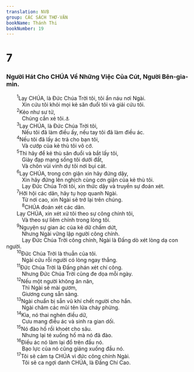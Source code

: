 ```yaml
---
translation: NVB
group: CÁC SÁCH THƠ-VĂN
bookName: Thánh Thi 
bookNumber: 19
---
```


<div class="title"><h1>7</h1><h3>Người Hát Cho CHÚA Về Những Việc Của Cút, Người Bên-gia-min. </h3></div>
<span class="verse thi_7_1">  <sup>1</sup>Lạy CHÚA, là Đức Chúa Trời tôi, tôi ẩn náu nơi Ngài. <br/>   Xin cứu tôi khỏi mọi kẻ săn đuổi tôi và giải cứu tôi. <br/></span>
<span class="verse thi_7_2">  <sup>2</sup>Kẻo như sư tử, <br/>   Chúng cắn xé tôi.<a data-toggle="tooltip" data-placement="bottom" title="Nt: nó cắn xé linh hồn tôi">⚓</a><br/></span>
<span class="verse thi_7_3">  <sup>3</sup>Lạy CHÚA, là Đức Chúa Trời tôi, <br/>   Nếu tôi đã làm điều ấy, nếu tay tôi đã làm điều ác. <br/></span>
<span class="verse thi_7_4">  <sup>4</sup>Nếu tôi đã lấy ác trả cho bạn tôi, <br/>   Và cướp của kẻ thù tôi vô cớ. <br/></span>
<span class="verse thi_7_5">  <sup>5</sup>Thì hãy để kẻ thù săn đuổi và bắt lấy tôi, <br/>   Giày đạp mạng sống tôi dưới đất, <br/>   Và chôn vùi vinh dự tôi nơi bụi cát. <br/></span>
<span class="verse thi_7_6">  <sup>6</sup>Lạy CHÚA, trong cơn giận xin hãy đứng dậy, <br/>   Xin hãy đứng lên nghịch cùng cơn giận của kẻ thù tôi. <br/>   Lạy Đức Chúa Trời tôi, xin thức dậy và truyền sự đoán xét. <br/></span>
<span class="verse thi_7_7">  <sup>7</sup>Hỡi hội các dân, hãy tụ họp quanh Ngài. <br/>   Từ nơi cao, xin Ngài sẽ trở lại trên chúng. <br/></span>
<span class="verse thi_7_8">   <sup>8</sup>CHÚA đoán xét các dân. <br/>  Lạy CHÚA, xin xét xử tôi theo sự công chính tôi, <br/>   Và theo sự liêm chính trong lòng tôi. <br/></span>
<span class="verse thi_7_9">  <sup>9</sup>Nguyện sự gian ác của kẻ dữ chấm dứt, <br/>   Nhưng Ngài vững lập người công chính. <br/>   Lạy Đức Chúa Trời công chính, Ngài là Đấng dò xét lòng dạ con người. <br/></span>
<span class="verse thi_7_10">  <sup>10</sup>Đức Chúa Trời là thuẫn của tôi. <br/>   Ngài cứu rỗi người có lòng ngay thẳng. <br/></span>
<span class="verse thi_7_11">  <sup>11</sup>Đức Chúa Trời là Đấng phán xét chí công. <br/>   Nhưng Đức Chúa Trời cũng đe dọa mỗi ngày. <br/></span>
<span class="verse thi_7_12">  <sup>12</sup>Nếu một người không ăn năn, <br/>   Thì Ngài sẽ mài gươm, <br/>   Giương cung sẵn sàng. <br/></span>
<span class="verse thi_7_13">  <sup>13</sup>Ngài chuẩn bị sẵn vũ khí chết người cho hắn. <br/>   Ngài châm các mũi tên lửa cháy phừng. <br/></span>
<span class="verse thi_7_14">  <sup>14</sup>Kìa, nó thai nghén điều dữ, <br/>   Cưu mang điều ác và sinh ra gian dối. <br/></span>
<span class="verse thi_7_15">  <sup>15</sup>Nó đào hố rồi khoét cho sâu. <br/>   Nhưng lại té xuống hố mà nó đã đào. <br/></span>
<span class="verse thi_7_16">  <sup>16</sup>Điều ác nó làm lại đổ trên đầu nó. <br/>   Bạo lực của nó cũng giáng xuống đầu nó. <br/></span>
<span class="verse thi_7_17">  <sup>17</sup>Tôi sẽ cảm tạ CHÚA vì đức công chính Ngài. <br/>   Tôi sẽ ca ngợi danh CHÚA, là Đấng Chí Cao. <br/></span>
